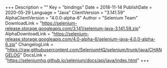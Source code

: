+++
Description = ""
Key = "bindings"
Date = 2018-11-14
PublishDate = 2020-05-29
Language = "Java"
ClientVersion = "3.141.59"
AlphaClientVersion = "4.0.0-alpha-6"
Author = "Selenium Team"
DownloadLink = "https://selenium-release.storage.googleapis.com/3.141/selenium-java-3.141.59.zip"
AlphaDownloadLink = "https://selenium-release.storage.googleapis.com/4.0-alpha-6/selenium-java-4.0.0-alpha-6.zip"
ChangelogLink = "https://raw.githubusercontent.com/SeleniumHQ/selenium/trunk/java/CHANGELOG"
DocsLink = "https://seleniumhq.github.io/selenium/docs/api/java/index.html"
+++
